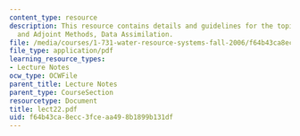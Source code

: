 ```yaml
---
content_type: resource
description: This resource contains details and guidelines for the topic Variational
  and Adjoint Methods, Data Assimilation.
file: /media/courses/1-731-water-resource-systems-fall-2006/f64b43ca8ecc3fceaa498b1899b131df_lect22.pdf
file_type: application/pdf
learning_resource_types:
- Lecture Notes
ocw_type: OCWFile
parent_title: Lecture Notes
parent_type: CourseSection
resourcetype: Document
title: lect22.pdf
uid: f64b43ca-8ecc-3fce-aa49-8b1899b131df
---
```

